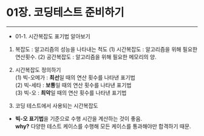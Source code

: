 # 01장. 코딩테스트 준비하기
___
- 01-1. 시간복잡도 표기법 알아보기
1. 복잡도 : 알고리즘의 성능을 나타내는 척도
(1) 시간복잡도 : 알고리즘을 위해 필요한 연산횟수.
(2) 공간복잡도 : 알고리즘을 위해 필요한 메모리의 양.

2. 시간복잡도 정의하기  
(1) 빅-오메가 : **최선**일 때의 연산 횟수를 나타낸 표기법  
(2) 빅-세타 : **보통**일 때의 연산 횟수를 나타낸 표기법  
(3) 빅-오 : **최악**일 때의 연산 횟수를 나타낸 표기법  

3. 코딩 테스트에서 사용되는 시간복잡도  
- **빅-오 표기법**을 기준으로 수행 시간을 계산하는 것이 좋음.  
**why?** 다양한 테스트 케이스를 수행해 모든 케이스를 통과해야만 합격하기 때문.
